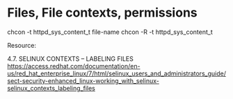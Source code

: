 # Files, File contexts, permissions


chcon -t httpd_sys_content_t file-name
chcon -R -t httpd_sys_content_t 

Resource:

4.7. SELINUX CONTEXTS – LABELING FILES
https://access.redhat.com/documentation/en-us/red_hat_enterprise_linux/7/html/selinux_users_and_administrators_guide/sect-security-enhanced_linux-working_with_selinux-selinux_contexts_labeling_files